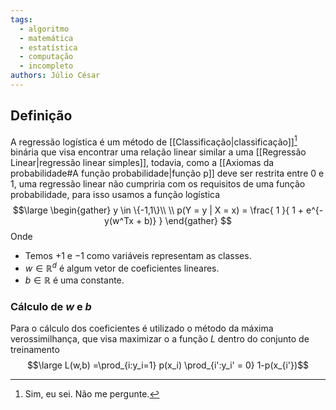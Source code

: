 ```yaml
---
tags:
  - algoritmo
  - matemática
  - estatística
  - computação
  - incompleto
authors: Júlio César
---
```

## Definição

A regressão logística é um método de [[Classificação|classificação]][^1] binária que visa encontrar uma relação linear similar a uma [[Regressão Linear|regressão linear simples]], todavia, como a [[Axiomas da probabilidade#A função probabilidade|função p]] deve ser restrita entre 0 e 1, uma regressão linear não cumpriria com os requisitos de uma função probabilidade, para isso usamos a função logística
$$\large
\begin{gather}
y \in \{-1,1\}\\ \\
p(Y = y | X = x) = \frac{
1 
}{
1 + e^{-y(w^Tx + b)}
} 
\end{gather}
$$
Onde
- Temos $+1$ e $-1$ como variáveis representam as classes.
- $w \in \mathbb{R}^d$ é algum vetor de coeficientes lineares.
- $b \in \mathbb{R}$ é uma constante.
### Cálculo de $w$ e $b$
Para o cálculo dos coeficientes é utilizado o método da máxima verossimilhança, que visa maximizar o a função $L$ dentro do conjunto de treinamento
$$\large L(w,b) =\prod_{i:y_i=1} p(x_i) \prod_{i':y_i' = 0} 1-p(x_{i'})$$

[^1]: Sim, eu sei. Não me pergunte.
